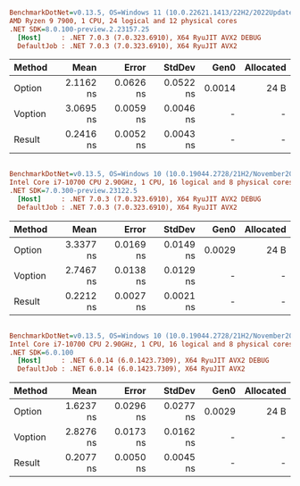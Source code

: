 ﻿``` ini

BenchmarkDotNet=v0.13.5, OS=Windows 11 (10.0.22621.1413/22H2/2022Update/SunValley2)
AMD Ryzen 9 7900, 1 CPU, 24 logical and 12 physical cores
.NET SDK=8.0.100-preview.2.23157.25
  [Host]     : .NET 7.0.3 (7.0.323.6910), X64 RyuJIT AVX2 DEBUG
  DefaultJob : .NET 7.0.3 (7.0.323.6910), X64 RyuJIT AVX2


```
|  Method |      Mean |     Error |    StdDev |   Gen0 | Allocated |
|-------- |----------:|----------:|----------:|-------:|----------:|
|  Option | 2.1162 ns | 0.0626 ns | 0.0522 ns | 0.0014 |      24 B |
| Voption | 3.0695 ns | 0.0059 ns | 0.0046 ns |      - |         - |
|  Result | 0.2416 ns | 0.0052 ns | 0.0043 ns |      - |         - |

``` ini

BenchmarkDotNet=v0.13.5, OS=Windows 10 (10.0.19044.2728/21H2/November2021Update)
Intel Core i7-10700 CPU 2.90GHz, 1 CPU, 16 logical and 8 physical cores
.NET SDK=7.0.300-preview.23122.5
  [Host]     : .NET 7.0.3 (7.0.323.6910), X64 RyuJIT AVX2 DEBUG
  DefaultJob : .NET 7.0.3 (7.0.323.6910), X64 RyuJIT AVX2


```
|  Method |      Mean |     Error |    StdDev |   Gen0 | Allocated |
|-------- |----------:|----------:|----------:|-------:|----------:|
|  Option | 3.3377 ns | 0.0169 ns | 0.0149 ns | 0.0029 |      24 B |
| Voption | 2.7467 ns | 0.0138 ns | 0.0129 ns |      - |         - |
|  Result | 0.2212 ns | 0.0027 ns | 0.0021 ns |      - |         - |

``` ini

BenchmarkDotNet=v0.13.5, OS=Windows 10 (10.0.19044.2728/21H2/November2021Update)
Intel Core i7-10700 CPU 2.90GHz, 1 CPU, 16 logical and 8 physical cores
.NET SDK=6.0.100
  [Host]     : .NET 6.0.14 (6.0.1423.7309), X64 RyuJIT AVX2 DEBUG
  DefaultJob : .NET 6.0.14 (6.0.1423.7309), X64 RyuJIT AVX2


```
|  Method |      Mean |     Error |    StdDev |   Gen0 | Allocated |
|-------- |----------:|----------:|----------:|-------:|----------:|
|  Option | 1.6237 ns | 0.0296 ns | 0.0277 ns | 0.0029 |      24 B |
| Voption | 2.8276 ns | 0.0173 ns | 0.0162 ns |      - |         - |
|  Result | 0.2077 ns | 0.0050 ns | 0.0045 ns |      - |         - |

